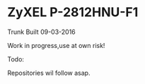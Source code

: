 # ZyXEL P-2812HNU-F1

Trunk Built 09-03-2016

Work in progress,use at own risk!

Todo:

Repositories wil follow asap.
